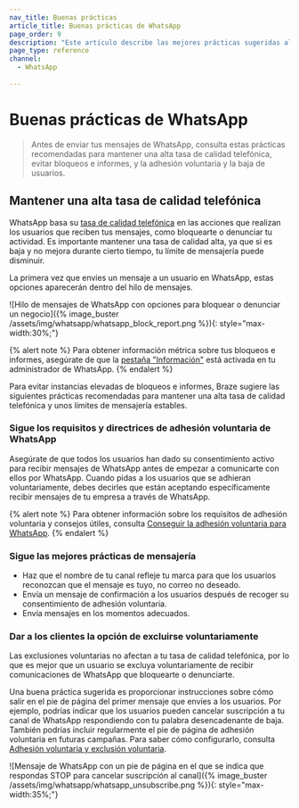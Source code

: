 ```yaml
---
nav_title: Buenas prácticas
article_title: Buenas prácticas de WhatsApp
page_order: 9
description: "Este artículo describe las mejores prácticas sugeridas al utilizar el canal de mensajería de WhatsApp, incluyendo cómo mantener una alta tasa de calidad telefónica y evitar una alta tasa de bloqueos e informes."
page_type: reference
channel:
  - WhatsApp
 
---
```

# Buenas prácticas de WhatsApp

> Antes de enviar tus mensajes de WhatsApp, consulta estas prácticas recomendadas para mantener una alta tasa de calidad telefónica, evitar bloqueos e informes, y la adhesión voluntaria y la baja de usuarios.

## Mantener una alta tasa de calidad telefónica 

WhatsApp basa su [tasa de calidad telefónica](https://www.facebook.com/business/help/896873687365001) en las acciones que realizan los usuarios que reciben tus mensajes, como bloquearte o denunciar tu actividad. Es importante mantener una tasa de calidad alta, ya que si es baja y no mejora durante cierto tiempo, tu límite de mensajería puede disminuir.

La primera vez que envíes un mensaje a un usuario en WhatsApp, estas opciones aparecerán dentro del hilo de mensajes.

\![Hilo de mensajes de WhatsApp con opciones para bloquear o denunciar un negocio]({% image_buster /assets/img/whatsapp/whatsapp_block_report.png %}){: style="max-width:30%;"}

{% alert note %}
Para obtener información métrica sobre tus bloqueos e informes, asegúrate de que la [pestaña "Información"](https://www.facebook.com/business/help/683499390267496) está activada en tu administrador de WhatsApp.
{% endalert %}

Para evitar instancias elevadas de bloqueos e informes, Braze sugiere las siguientes prácticas recomendadas para mantener una alta tasa de calidad telefónica y unos límites de mensajería estables. 

### Sigue los requisitos y directrices de adhesión voluntaria de WhatsApp

Asegúrate de que todos los usuarios han dado su consentimiento activo para recibir mensajes de WhatsApp antes de empezar a comunicarte con ellos por WhatsApp. Cuando pidas a los usuarios que se adhieran voluntariamente, debes decirles que están aceptando específicamente recibir mensajes de tu empresa a través de WhatsApp.

{% alert note %}
Para obtener información sobre los requisitos de adhesión voluntaria y consejos útiles, consulta [Conseguir la adhesión voluntaria para WhatsApp](https://developers.facebook.com/docs/whatsapp/overview/getting-opt-in/).
{% endalert %}

### Sigue las mejores prácticas de mensajería

- Haz que el nombre de tu canal refleje tu marca para que los usuarios reconozcan que el mensaje es tuyo, no correo no deseado.
- Envía un mensaje de confirmación a los usuarios después de recoger su consentimiento de adhesión voluntaria.
- Envía mensajes en los momentos adecuados.

### Dar a los clientes la opción de excluirse voluntariamente

Las exclusiones voluntarias no afectan a tu tasa de calidad telefónica, por lo que es mejor que un usuario se excluya voluntariamente de recibir comunicaciones de WhatsApp que bloquearte o denunciarte.

Una buena práctica sugerida es proporcionar instrucciones sobre cómo salir en el pie de página del primer mensaje que envíes a los usuarios. Por ejemplo, podrías indicar que los usuarios pueden cancelar suscripción a tu canal de WhatsApp respondiendo con tu palabra desencadenante de baja. También podrías incluir regularmente el pie de página de adhesión voluntaria en futuras campañas. Para saber cómo configurarlo, consulta [Adhesión voluntaria y exclusión voluntaria]({{site.baseurl}}/user_guide/message_building_by_channel/whatsapp/message_processing/opt-ins_and_opt-outs/).
 
\![Mensaje de WhatsApp con un pie de página en el que se indica que respondas STOP para cancelar suscripción al canal]({% image_buster /assets/img/whatsapp/whatsapp_unsubscribe.png %}){: style="max-width:35%;"}

